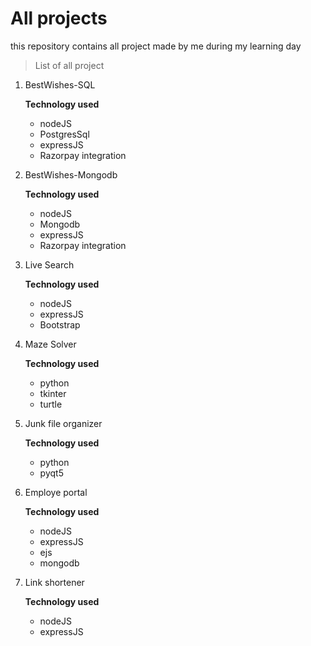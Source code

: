 # All projects
this repository contains all project made by me during my learning day

>List of all project
1. BestWishes-SQL

     __Technology used__
    - nodeJS
    - PostgresSql
    - expressJS
    - Razorpay integration
2. BestWishes-Mongodb

    __Technology used__
    - nodeJS
    - Mongodb
    - expressJS
    - Razorpay integration

3. Live Search

    __Technology used__
    - nodeJS
    - expressJS
    - Bootstrap

4. Maze Solver

    __Technology used__
    - python
    - tkinter
    - turtle

5. Junk file organizer

    __Technology used__
    - python
    - pyqt5

6. Employe portal

    __Technology used__
    - nodeJS
    - expressJS
    - ejs
    - mongodb

7. Link shortener

    __Technology used__
    - nodeJS
    - expressJS
